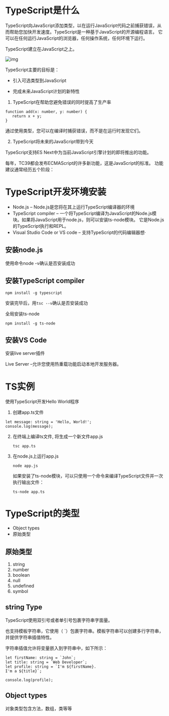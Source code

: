 #  TypeScript是什么

TypeScript向JavaScript添加类型，以在运行JavaScript代码之前捕获错误，从而帮助您加快开发速度。TypeScript是一种基于JavaScript的开源编程语言。 它可以在任何运行JavaScript的浏览器，任何操作系统，任何环境下运行。

TypeScript建立在JavaScript之上。

![img](D:\File\Learning-Resource\images\what-is-typescript-compiler.png)

TypeScript主要的目标是：

* 引入可选类型到JavaScript

* 完成未来JavaScript计划的新特性

  

1) TypeScript在帮助您避免错误的同时提高了生产率

```
function add(x: number, y: number) {
   return x + y;
}
```

通过使用类型，您可以在编译时捕获错误，而不是在运行时发现它们。

2) TypeScript将未来的JavaScript带到今天

TypeScript支持ES Next中为当前JavaScript引擎计划的即将推出的功能。

每年，TC39都会发布ECMAScript的许多新功能，这是JavaScript的标准。 功能建议通常经历五个阶段：

# TypeScript开发环境安装

* Node.js – Node.js是您将在其上运行TypeScript编译器的环境
* TypeScript compiler – 一个将TypeScript编译为JavaScript的Node.js模块。如果将JavaScript用于node.js，则可以安装ts-node模块。 它是Node.js的TypeScript执行和REPL。
* Visual Studio Code or VS code – 支持TypeScript的代码编辑器想·

## 安装node.js

使用命令node -v确认是否安装成功

## 安装TypeScript compiler

`npm install -g typescript`

安装完毕后，用`tsc --v`确认是否安装成功

全局安装ts-node 

`npm install -g ts-node`

## 安装VS Code

安装live server插件

Live Server –允许您使用热重载功能启动本地开发服务器。

# TS实例

使用TypeScript开发Hello World程序

1. 创建app.ts文件

```
let message: string = 'Hello, World!';
console.log(message);
```

2. 在终端上编译ts文件, 将生成一个新文件app.js

   ```
   tsc app.ts
   ```

3. 在node.js上运行app.js

   ```
   node app.js
   ```

    如果安装了ts-node模块，可以只使用一个命令来编译TypeScript文件并一次执行输出文件：

   ```
   ts-node app.ts
   ```

   

   

# TypeScript的类型

* Object types 
* 原始类型

## 原始类型

1. string
2. number
3. boolean
4. null
5. undefined
6. symbol

## string Type

TypeScript使用双引号或者单引号包裹字符串字面量。

也支持模板字符串，它使用（ `）包裹字符串。模板字符串可以创建多行字符串，并提供字符串插值特性。

字符串插值允许将变量嵌入到字符串中，如下所示：

```
let firstName: string = `John`;
let title: string = `Web Developer`;
let profile: string = `I'm ${firstName}. 
I'm a ${title}`;

console.log(profile);
```

## Object types

对象类型包含方法，数组，类等等



